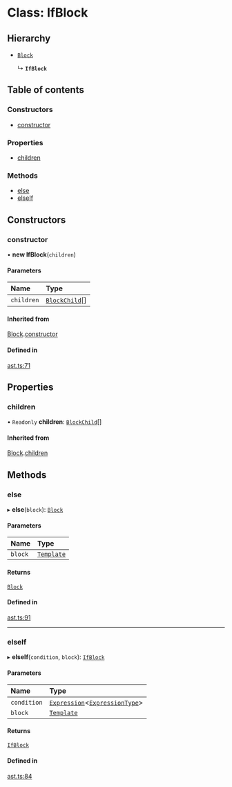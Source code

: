 # Class: IfBlock

## Hierarchy

- [`Block`](block.md)

  ↳ **`IfBlock`**

## Table of contents

### Constructors

- [constructor](ifblock.md#constructor)

### Properties

- [children](ifblock.md#children)

### Methods

- [else](ifblock.md#else)
- [elseIf](ifblock.md#elseif)

## Constructors

### constructor

• **new IfBlock**(`children`)

#### Parameters

| Name | Type |
| :------ | :------ |
| `children` | [`BlockChild`](blockchild.md)[] |

#### Inherited from

[Block](block.md).[constructor](block.md#constructor)

#### Defined in

[ast.ts:71](https://github.com/k8ts/hydrographer/blob/main/src/ast.ts#L71)

## Properties

### children

• `Readonly` **children**: [`BlockChild`](blockchild.md)[]

#### Inherited from

[Block](block.md).[children](block.md#children)

## Methods

### else

▸ **else**(`block`): [`Block`](block.md)

#### Parameters

| Name | Type |
| :------ | :------ |
| `block` | [`Template`](../modules.md#template) |

#### Returns

[`Block`](block.md)

#### Defined in

[ast.ts:91](https://github.com/k8ts/hydrographer/blob/main/src/ast.ts#L91)

___

### elseIf

▸ **elseIf**(`condition`, `block`): [`IfBlock`](ifblock.md)

#### Parameters

| Name | Type |
| :------ | :------ |
| `condition` | [`Expression`](expression.md)<[`ExpressionType`](../modules.md#expressiontype)\> |
| `block` | [`Template`](../modules.md#template) |

#### Returns

[`IfBlock`](ifblock.md)

#### Defined in

[ast.ts:84](https://github.com/k8ts/hydrographer/blob/main/src/ast.ts#L84)
